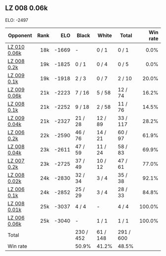 ## LZ 008 0.06k ##

ELO: -2497

Opponent | Rank | ELO | Black | White | Total | Win rate
---------|-----:|----:|-------|-------|-------|-------:
[LZ 010 0.06k](LZ%20010%200.06k.md) | 18k | -1669 | - | 0 / 1 | 0 / 1 | 0.0%
[LZ 008 0.2k](LZ%20008%200.2k.md) | 19k | -1825 | 0 / 1 | 0 / 4 | 0 / 5 | 0.0%
[LZ 009 0.1k](LZ%20009%200.1k.md) | 19k | -1918 | 2 / 3 | 0 / 7 | 2 / 10 | 20.0%
[LZ 009 0.06k](LZ%20009%200.06k.md) | 21k | -2223 | 7 / 16 | 5 / 58 | 12 / 74 | 16.2%
[LZ 008 0.1k](LZ%20008%200.1k.md) | 21k | -2252 | 9 / 18 | 2 / 58 | 11 / 76 | 14.5%
[LZ 009 0.04k](LZ%20009%200.04k.md) | 21k | -2327 | 21 / 28 | 12 / 89 | 33 / 117 | 28.2%
[LZ 006 0.2k](LZ%20006%200.2k.md) | 22k | -2590 | 46 / 76 | 14 / 21 | 60 / 97 | 61.9%
[LZ 008 0.04k](LZ%20008%200.04k.md) | 23k | -2611 | 47 / 59 | 11 / 24 | 58 / 83 | 69.9%
[LZ 007 0.2k](LZ%20007%200.2k.md) | 23k | -2725 | 37 / 49 | 10 / 12 | 47 / 61 | 77.0%
[LZ 008 0.02k](LZ%20008%200.02k.md) | 24k | -2830 | 32 / 34 | 3 / 4 | 35 / 38 | 92.1%
[LZ 006 0.1k](LZ%20006%200.1k.md) | 24k | -2852 | 25 / 29 | 3 / 4 | 28 / 33 | 84.8%
[LZ 008 0.01k](LZ%20008%200.01k.md) | 25k | -3037 | 4 / 4 | - | 4 / 4 | 100.0%
[LZ 006 0.06k](LZ%20006%200.06k.md) | 25k | -3040 | - | 1 / 1 | 1 / 1 | 100.0%
Total | | | 230 / 452 | 61 / 148 | 291 / 600 | 
Win rate| | | 50.9% | 41.2% | 48.5% | 
